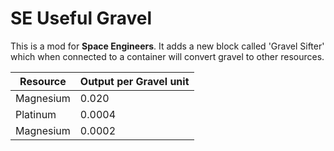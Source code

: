 # SE Useful Gravel
 
This is a mod for **Space Engineers**. It adds a new block called 'Gravel Sifter' which when connected to a container will convert gravel to other resources.

| Resource | Output per Gravel unit |
|--|--|
| Magnesium | 0.020 |
| Platinum | 0.0004 |
| Magnesium | 0.0002 |
